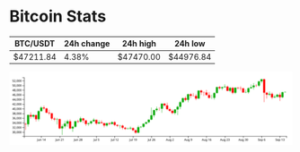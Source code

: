 # Bitcoin Stats

BTC/USDT|24h change|24h high|24h low|
|---|---|---|---|
|$47211.84|4.38%|$47470.00|$44976.84|

<img src="./chart.svg">
